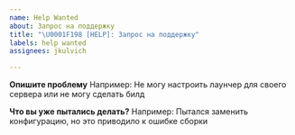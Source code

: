 ```yaml
---
name: Help Wanted
about: Запрос на поддержку
title: "\U0001F198 [HELP]: Запрос на поддержку"
labels: help wanted
assignees: jkulvich

---
```


**Опишите проблему**
Например: Не могу настроить лаунчер для своего сервера или не могу сделать билд

**Что вы уже пытались делать?**
Например: Пытался заменить конфигурацию, но это приводило к ошибке сборки

